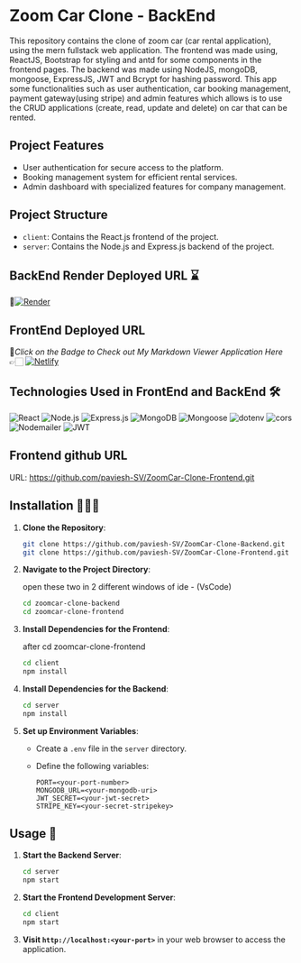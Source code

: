 # Zoom Car Clone - BackEnd

This repository contains the clone of zoom car (car rental application), using the mern fullstack web application. The frontend was made using, ReactJS, Bootstrap for styling and antd for some components in the frontend pages. The backend was made using NodeJS, mongoDB, mongoose, ExpressJS, JWT and Bcrypt for hashing password. This app some functionalities such as user authentication, car booking management, payment gateway(using stripe) and admin features which allows is to use the CRUD applications (create, read, update and delete) on car that can be rented.

## Project Features

- User authentication for secure access to the platform.
- Booking management system for efficient rental services.
- Admin dashboard with specialized features for company management.

## Project Structure

- `client`: Contains the React.js frontend of the project.
- `server`: Contains the Node.js and Express.js backend of the project.

## BackEnd Render Deployed URL ⌛

🔸[![Render](https://img.shields.io/badge/Render-%46E3B7.svg?style=for-the-badge&logo=render&logoColor=white)](https://zoomcar-clone-backend-45xc.onrender.com)

## FrontEnd Deployed URL

🔸*Click on the Badge to Check out My Markdown Viewer Application Here*👉🏻 [![Netlify](https://img.shields.io/badge/netlify-%23000000.svg?style=for-the-badge&logo=netlify&logoColor=#00C7B7)](https://zoomcar-clone-psv.netlify.app/login)

## Technologies Used in FrontEnd and BackEnd 🛠️

![React](https://img.shields.io/badge/React-61DAFB?style=for-the-badge&logo=react&logoColor=white)
![Node.js](https://img.shields.io/badge/Node.js-43853D?style=for-the-badge&logo=node.js&logoColor=white)
![Express.js](https://img.shields.io/badge/Express.js-000000?style=for-the-badge&logo=express&logoColor=white)
![MongoDB](https://img.shields.io/badge/MongoDB-4EA94B?style=for-the-badge&logo=mongodb&logoColor=white)
![Mongoose](https://img.shields.io/badge/Mongoose-880000?style=for-the-badge&logo=mongoose&logoColor=white)
![dotenv](https://img.shields.io/badge/dotenv-007A88?style=for-the-badge&logo=dotenv&logoColor=white)
![cors](https://img.shields.io/badge/cors-1572B6?style=for-the-badge&logo=cors&logoColor=white)
![Nodemailer](https://img.shields.io/badge/Nodemailer-339933?style=for-the-badge&logo=nodemailer&logoColor=white)
![JWT](https://img.shields.io/badge/JWT-000000?style=for-the-badge&logo=json-web-tokens&logoColor=white)

## Frontend github URL

URL: https://github.com/paviesh-SV/ZoomCar-Clone-Frontend.git

## Installation 🧑🏻‍💻

1. **Clone the Repository**:

   ```bash
   git clone https://github.com/paviesh-SV/ZoomCar-Clone-Backend.git
   git clone https://github.com/paviesh-SV/ZoomCar-Clone-Frontend.git
   ```

2. **Navigate to the Project Directory**:

    open these two in 2 different windows of ide - (VsCode)

   ```bash
   cd zoomcar-clone-backend
   cd zoomcar-clone-frontend
   ```

3. **Install Dependencies for the Frontend**:

    after cd zoomcar-clone-frontend

   ```bash
   cd client
   npm install
   ```

4. **Install Dependencies for the Backend**:

   ```bash
   cd server
   npm install
   ```

5. **Set up Environment Variables**:

   - Create a `.env` file in the `server` directory.
   - Define the following variables:

     ```plaintext
     PORT=<your-port-number>
     MONGODB_URL=<your-mongodb-uri>
     JWT_SECRET=<your-jwt-secret>
     STRIPE_KEY=<your-secret-stripekey>
     ```


## Usage 🚀

1. **Start the Backend Server**:

   ```bash
   cd server
   npm start
   ```

2. **Start the Frontend Development Server**:

   ```bash
   cd client
   npm start
   ```

3. **Visit `http://localhost:<your-port>`** in your web browser to access the application.
